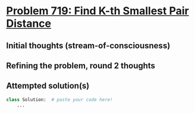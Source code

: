 # [Problem 719: Find K-th Smallest Pair Distance](https://leetcode.com/problems/find-k-th-smallest-pair-distance/description/?envType=daily-question)

## Initial thoughts (stream-of-consciousness)

## Refining the problem, round 2 thoughts

## Attempted solution(s)
```python
class Solution:  # paste your code here!
    ...
```
